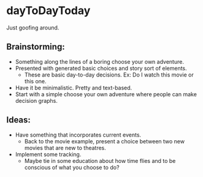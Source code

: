 # dayToDayToday
Just goofing around.

## Brainstorming:
- Something along the lines of a boring choose your own adventure.
- Presented with generated basic choices and story sort of elements.
	- These are basic day-to-day decisions.  Ex: Do I watch this movie or this one.
- Have it be minimalistic.  Pretty and text-based.  
- Start with a simple choose your own adventure where people can make decision graphs.

## Ideas:
- Have something that incorporates current events.
	- Back to the movie example, present a choice between two new movies that are new to theatres.
- Implement some tracking.
	- Maybe tie in some education about how time flies and to be conscious of what you choose to do?
